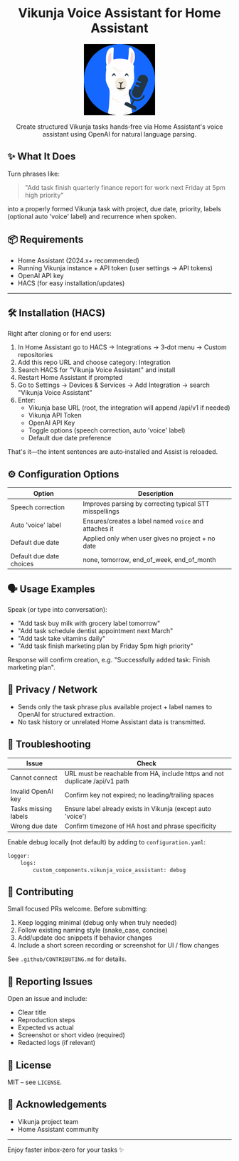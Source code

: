 <div align="center">

# Vikunja Voice Assistant for Home Assistant

<img src="resources/logo.png" alt="Vikunja Voice Assistant logo" width="160" />

Create structured Vikunja tasks hands‑free via Home Assistant's voice assistant using OpenAI for natural language parsing.

</div>

## ✨ What It Does
Turn phrases like:
> "Add task finish quarterly finance report for work next Friday at 5pm high priority"

into a properly formed Vikunja task with project, due date, priority, labels (optional auto 'voice' label) and recurrence when spoken.



## 📦 Requirements
* Home Assistant (2024.x+ recommended)
* Running Vikunja instance + API token (user settings -> API tokens)
* OpenAI API key
* HACS (for easy installation/updates)

---
## 🛠 Installation (HACS)
Right after cloning or for end users:
1. In Home Assistant go to HACS → Integrations → 3‑dot menu → Custom repositories
2. Add this repo URL and choose category: Integration
3. Search HACS for "Vikunja Voice Assistant" and install
4. Restart Home Assistant if prompted
5. Go to Settings → Devices & Services → Add Integration → search "Vikunja Voice Assistant"
6. Enter:
	 * Vikunja base URL (root, the integration will append /api/v1 if needed)
	 * Vikunja API Token
	 * OpenAI API Key
	 * Toggle options (speech correction, auto 'voice' label)
	 * Default due date preference

That's it—the intent sentences are auto‑installed and Assist is reloaded.

## ⚙️ Configuration Options
| Option | Description |
|--------|-------------|
| Speech correction | Improves parsing by correcting typical STT misspellings |
| Auto 'voice' label | Ensures/creates a label named `voice` and attaches it |
| Default due date | Applied only when user gives no project + no date |
| Default due date choices | none, tomorrow, end_of_week, end_of_month |

## 🗣 Usage Examples
Speak (or type into conversation):
* "Add task buy milk with grocery label tomorrow"
* "Add task schedule dentist appointment next March"
* "Add task take vitamins daily"
* "Add task finish marketing plan by Friday 5pm high priority"

Response will confirm creation, e.g. "Successfully added task: Finish marketing plan".

## 🔐 Privacy / Network
* Sends only the task phrase plus available project + label names to OpenAI for structured extraction.
* No task history or unrelated Home Assistant data is transmitted.

## 🧪 Troubleshooting
| Issue | Check |
|-------|-------|
| Cannot connect | URL must be reachable from HA, include https and not duplicate /api/v1 path |
| Invalid OpenAI key | Confirm key not expired; no leading/trailing spaces |
| Tasks missing labels | Ensure label already exists in Vikunja (except auto 'voice') |
| Wrong due date | Confirm timezone of HA host and phrase specificity |

Enable debug locally (not default) by adding to `configuration.yaml`:
```
logger:
	logs:
		custom_components.vikunja_voice_assistant: debug
```

## 🤝 Contributing
Small focused PRs welcome. Before submitting:
1. Keep logging minimal (debug only when truly needed)
2. Follow existing naming style (snake_case, concise)
3. Add/update doc snippets if behavior changes
4. Include a short screen recording or screenshot for UI / flow changes

See `.github/CONTRIBUTING.md` for details.

## 🐞 Reporting Issues
Open an issue and include:
* Clear title
* Reproduction steps
* Expected vs actual
* Screenshot or short video (required)
* Redacted logs (if relevant)

## 📄 License
MIT – see `LICENSE`.

## 🙏 Acknowledgements
* Vikunja project team
* Home Assistant community

---
Enjoy faster inbox‑zero for your tasks ✨